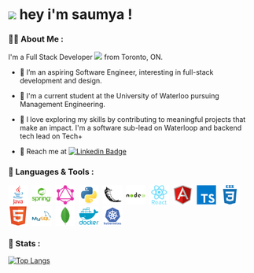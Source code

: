 

<h1>
  <img src="https://media.giphy.com/media/IauL6LvGNlT3ffhcqq/giphy.gif" height="50"/>
  hey i'm saumya ! 
  
</h1>

### :woman_technologist: About Me :
I'm a Full Stack Developer <img src="https://media.giphy.com/media/WUlplcMpOCEmTGBtBW/giphy.gif" width="30"> from Toronto, ON.
- :telescope: I’m an aspiring Software Engineer, interesting in full-stack development and design. 

- 🍵 I'm a current student at the University of Waterloo pursuing Management Engineering.

- 🌙 I love exploring my skills by contributing to meaningful projects that make an impact. I'm a software sub-lead on Waterloop and backend tech lead on Tech+

- 💌 Reach me at [![Linkedin Badge](https://img.shields.io/badge/-saumyadutta-blue?style=flat&logo=Linkedin&logoColor=white)](https://www.linkedin.com/in/saumya-dutta/)


### 🔧 Languages & Tools :

<div>
  <img src="https://github.com/devicons/devicon/blob/master/icons/java/java-original-wordmark.svg" title="Java" alt="Java" width="40" height="40"/>&nbsp;
  <img src="https://github.com/devicons/devicon/blob/master/icons/spring/spring-original-wordmark.svg" title="Spring" alt="Spring" width="40" height="40"/>&nbsp;
  <img src="https://github.com/devicons/devicon/blob/master/icons/graphql/graphql-plain.svg" title="GraphQL" alt="GraphQL" width="40" height="40"/>&nbsp;
  <img src="https://github.com/devicons/devicon/blob/master/icons/python/python-original.svg" title="Python" alt="Python" width="40" height="40"/>&nbsp;
  <img src="https://github.com/devicons/devicon/blob/master/icons/flask/flask-original.svg" title="Flask" alt="Flask" width="40" height="40"/>&nbsp;
  <img src="https://github.com/devicons/devicon/blob/master/icons/nodejs/nodejs-original-wordmark.svg" title="NodeJS" alt="NodeJS" width="40" height="40"/>&nbsp;
  <img src="https://github.com/devicons/devicon/blob/master/icons/react/react-original-wordmark.svg" title="React" alt="React" width="40" height="40"/>&nbsp;
  <img src="https://github.com/devicons/devicon/blob/master/icons/angularjs/angularjs-original.svg"  title="Angular" alt="Angular" width="40" height="40"/>&nbsp;
  <img src="https://github.com/devicons/devicon/blob/master/icons/typescript/typescript-plain.svg" title="TypeScript" alt="TypeScript" width="40" height="40"/>&nbsp;
  <img src="https://github.com/devicons/devicon/blob/master/icons/css3/css3-plain-wordmark.svg"  title="CSS3" alt="CSS" width="40" height="40"/>&nbsp;
  <img src="https://github.com/devicons/devicon/blob/master/icons/html5/html5-original.svg" title="HTML5" alt="HTML" width="40" height="40"/>&nbsp;
  <img src="https://github.com/devicons/devicon/blob/master/icons/mysql/mysql-original-wordmark.svg" title="MySQL"  alt="MySQL" width="40" height="40"/>&nbsp;
  <img src="https://github.com/devicons/devicon/blob/master/icons/mongodb/mongodb-original.svg" title="MongoDB"  alt="MongoDB" width="40" height="40"/>&nbsp;
  <img src="https://github.com/devicons/devicon/blob/master/icons/docker/docker-plain-wordmark.svg" title="Docker" alt="AWS" width="40" height="40"/>&nbsp;
  <img src="https://github.com/devicons/devicon/blob/master/icons/kubernetes/kubernetes-plain-wordmark.svg" title="KS" alt="KS" width="40" height="40"/>&nbsp;
</div>

### 📌 Stats :
[![Top Langs](https://github-readme-stats.vercel.app/api/top-langs/?username=saumya-dutta&layout=compact&theme=buefy)](https://github.com/anuraghazra/github-readme-stats)

